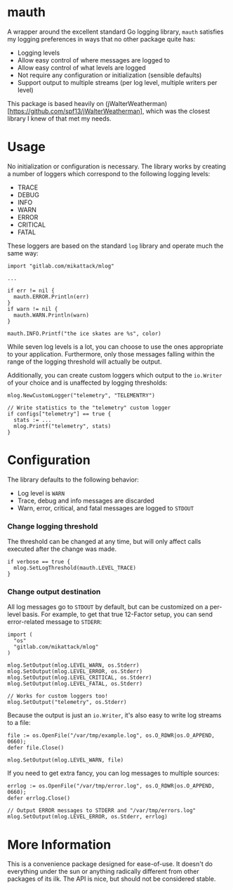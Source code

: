 # mauth

A wrapper around the excellent standard Go logging library, `mauth` satisfies my logging preferences in ways that no other package quite has:

- Logging levels
- Allow easy control of where messages are logged to
- Allow easy control of what levels are logged
- Not require any configuration or initialization (sensible defaults)
- Support output to multiple streams (per log level, multiple writers per level)

This package is based heavily on (jWalterWeatherman)[https://github.com/spf13/jWalterWeatherman],
which was the closest library I knew of that met my needs.

# Usage

No initialization or configuration is necessary.  The library works by creating a number of loggers which correspond to the following logging levels:

- TRACE
- DEBUG
- INFO
- WARN
- ERROR
- CRITICAL
- FATAL

These loggers are based on the standard `log` library and operate much the same way:

```
import "gitlab.com/mikattack/mlog"

...

if err != nil {
  mauth.ERROR.Println(err)
}
if warn != nil {
  mauth.WARN.Println(warn)
}

mauth.INFO.Printf("the ice skates are %s", color)
```

While seven log levels is a lot, you can choose to use the ones appropriate to your application. Furthermore, only those messages falling within the range of the logging threshold will actually be output.

Additionally, you can create custom loggers which output to the `io.Writer` of your choice and is unaffected by logging thresholds:

```
mlog.NewCustomLogger("telemetry", "TELEMENTRY")

// Write statistics to the "telemetry" custom logger
if configs["telemetry"] == true {
  stats := ...
  mlog.Printf("telemetry", stats)
}
```


# Configuration

The library defaults to the following behavior:

- Log level is `WARN`
- Trace, debug and info messages are discarded
- Warn, error, critical, and fatal messages are logged to `STDOUT`

### Change logging threshold

The threshold can be changed at any time, but will only affect calls executed after the change was made.

```
if verbose == true {
  mlog.SetLogThreshold(mauth.LEVEL_TRACE)
}
```

### Change output destination

All log messages go to `STDOUT` by default, but can be customized on a per-level basis.  For example, to get that true 12-Factor setup, you can send error-related message to `STDERR`:

```
import (
  "os"
  "gitlab.com/mikattack/mlog"
)

mlog.SetOutput(mlog.LEVEL_WARN, os.Stderr)
mlog.SetOutput(mlog.LEVEL_ERROR, os.Stderr)
mlog.SetOutput(mlog.LEVEL_CRITICAL, os.Stderr)
mlog.SetOutput(mlog.LEVEL_FATAL, os.Stderr)

// Works for custom loggers too!
mlog.SetOutput("telemetry", os.Stderr)
```

Because the output is just an `io.Writer`, it's also easy to write log streams to a file:

```
file := os.OpenFile("/var/tmp/example.log", os.O_RDWR|os.O_APPEND, 0660);
defer file.Close()

mlog.SetOutput(mlog.LEVEL_WARN, file)
```

If you need to get extra fancy, you can log messages to multiple sources:

```
errlog := os.OpenFile("/var/tmp/error.log", os.O_RDWR|os.O_APPEND, 0660);
defer errlog.Close()

// Output ERROR messages to STDERR and "/var/tmp/errors.log"
mlog.SetOutput(mlog.LEVEL_ERROR, os.Stderr, errlog)
```


# More Information

This is a convenience package designed for ease-of-use.  It doesn't do everything under the sun or anything radically different from other packages of its ilk.  The API is nice, but should not be considered stable.
